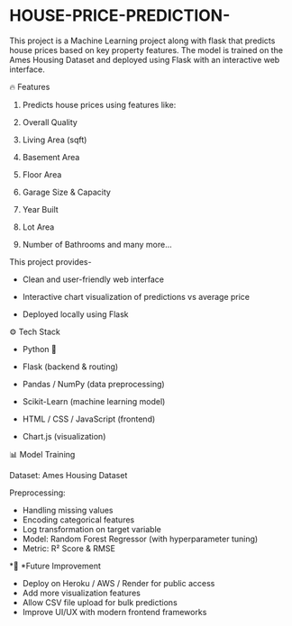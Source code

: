 # HOUSE-PRICE-PREDICTION-
This project is a Machine Learning project along with flask that predicts house prices based on key property features. The model is trained on the Ames Housing Dataset and deployed using Flask with an interactive web interface.

🔥 Features

1) Predicts house prices using features like:

2) Overall Quality

3) Living Area (sqft)

4) Basement Area

5) Floor Area

6) Garage Size & Capacity

7) Year Built

8) Lot Area

9) Number of Bathrooms and many more...

This project provides-         

* Clean and user-friendly web interface

* Interactive chart visualization of predictions vs average price

* Deployed locally using Flask

⚙ Tech Stack

* Python 🐍

* Flask (backend & routing)

* Pandas / NumPy (data preprocessing)

* Scikit-Learn (machine learning model)

* HTML / CSS / JavaScript (frontend)

* Chart.js (visualization)

📊 Model Training

Dataset: Ames Housing Dataset

Preprocessing:   
- Handling missing values
- Encoding categorical features
- Log transformation on target variable
- Model: Random Forest Regressor (with hyperparameter tuning)
- Metric: R² Score & RMSE

  
*🎯 *Future Improvement
- Deploy on Heroku / AWS / Render for public access
- Add more visualization features
- Allow CSV file upload for bulk predictions
- Improve UI/UX with modern frontend frameworks   
